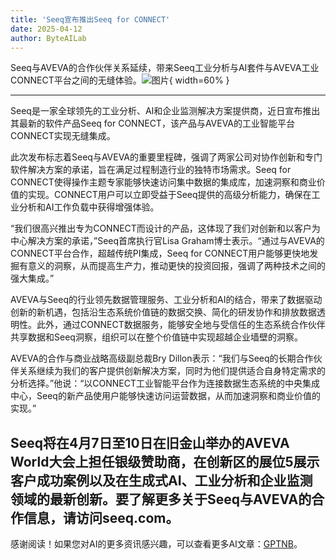 ```yaml
---
title: 'Seeq宣布推出Seeq for CONNECT'
date: 2025-04-12
author: ByteAILab
---
```


Seeq与AVEVA的合作伙伴关系延续，带来Seeq工业分析与AI套件与AVEVA工业CONNECT平台之间的无缝体验。![图片](https://ai-techpark.com/wp-content/uploads/Seeq-Announces.jpg){ width=60% }

---
Seeq是一家全球领先的工业分析、AI和企业监测解决方案提供商，近日宣布推出其最新的软件产品Seeq for CONNECT，该产品与AVEVA的工业智能平台CONNECT实现无缝集成。

此次发布标志着Seeq与AVEVA的重要里程碑，强调了两家公司对协作创新和专门软件解决方案的承诺，旨在满足过程制造行业的独特市场需求。Seeq for CONNECT使得操作主题专家能够快速访问集中数据的集成库，加速洞察和商业价值的实现。CONNECT用户可以立即受益于Seeq提供的高级分析能力，确保在工业分析和AI工作负载中获得增强体验。

“我们很高兴推出专为CONNECT而设计的产品，这体现了我们对创新和以客户为中心解决方案的承诺，”Seeq首席执行官Lisa Graham博士表示。“通过与AVEVA的CONNECT平台合作，超越传统PI集成，Seeq for CONNECT用户能够更快地发掘有意义的洞察，从而提高生产力，推动更快的投资回报，强调了两种技术之间的强大集成。”

AVEVA与Seeq的行业领先数据管理服务、工业分析和AI的结合，带来了数据驱动创新的新机遇，包括沿生态系统价值链的数据交换、简化的研发协作和排放数据透明性。此外，通过CONNECT数据服务，能够安全地与受信任的生态系统合作伙伴共享数据和Seeq洞察，组织可以在整个价值链中实现超越企业墙壁的洞察。

AVEVA的合作与商业战略高级副总裁Bry Dillon表示：“我们与Seeq的长期合作伙伴关系继续为我们的客户提供创新解决方案，同时为他们提供适合自身特定需求的分析选择。”他说：“以CONNECT工业智能平台作为连接数据生态系统的中央集成中心，Seeq的新产品使用户能够快速访问运营数据，从而加速洞察和商业价值的实现。”

Seeq将在4月7日至10日在旧金山举办的AVEVA World大会上担任银级赞助商，在创新区的展位5展示客户成功案例以及在生成式AI、工业分析和企业监测领域的最新创新。要了解更多关于Seeq与AVEVA的合作信息，请访问seeq.com。
---
感谢阅读！如果您对AI的更多资讯感兴趣，可以查看更多AI文章：[GPTNB](https://gptnb.com)。